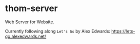 # thom-server
Web Server for Website.

Currently following along `Let's Go` by Alex Edwards: https://lets-go.alexedwards.net/
